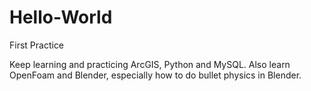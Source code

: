 # Hello-World
First Practice

Keep learning and practicing ArcGIS, Python and MySQL. Also learn OpenFoam and Blender, especially how to do bullet physics in Blender.
